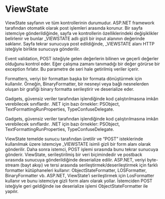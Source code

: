 # ViewState
ViewState sayfanın ve tüm kontrollerinin durumudur. ASP.NET framework tarafından otomatik olarak post işlemleri arasında korunur.
Bir sayfa istemciye gönderildiğinde, sayfa ve kontrollerin özelliklerindeki değişiklikler belirlenir ve bunlar _VIEWSTATE adlı gizli bir input alanının değerinde saklanır. Sayfa tekrar sunucuya post edildiğinde, _VIEWSTATE alanı HTTP isteğiyle birlikte sunucuya gönderilir.

Event validation, POST isteğiyle gelen değerlerin bilinen ve geçerli değerler olduğunu kontrol eder. Eğer çalışma zamanı tanımadığı bir değer görürse bir exception fırlatır. Bu parametre de seri hale getirilmiş veriler içerir.

Formatters, veriyi bir formattan başka bir formata dönüştürmek için kullanılır. Örneğin, BinaryFormatter, bir nesneyi veya bağlı nesnelerden oluşan bir grafiği binary formatta serileştirir ve deserialize eder.

Gadgets, güvensiz veriler tarafından işlendiğinde kod çalıştırılmasına imkân verebilecek sınıflardır. .NET için bazı örnekler: PSObject, TextFormattingRunProperties, TypeConfuseDelegate.

Gadgets, güvensiz veriler tarafından işlendiğinde kod çalıştırılmasına imkân verebilecek sınıflardır. .NET için bazı örnekler: PSObject, TextFormattingRunProperties, TypeConfuseDelegate.

ViewState temelde sunucu tarafından üretilir ve “POST” isteklerinde kullanılmak üzere istemciye _VIEWSTATE isimli gizli bir form alanı olarak gönderilir. Daha sonra istemci, POST işlemi sırasında bunu tekrar sunucuya gönderir. ViewState, serileştirilmiş bir veri biçimindedir ve postback sırasında sunucuya gönderildiğinde deserialize edilir. ASP.NET, veriyi byte-stream (bayt akışı) ve tersi arasında serileştirmek/deserileştirmek için farklı formatter kütüphaneleri kullanır: ObjectStateFormatter, LOSFormatter, BinaryFormatter vb. ASP.NET, ViewState’i serileştirmek için LosFormatter kullanır ve bunu istemciye gizli form alanı olarak yollar. İstemciden POST isteğiyle geri geldiğinde ise deserialize işlemi ObjectStateFormatter ile yapılır.